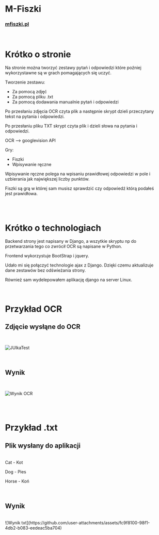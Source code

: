 # M-Fiszki
<h3><a href="https://mfiszki.pl/" target="_blank">mfiszki.pl</a></h3>
</br>


# Krótko o stronie 

Na stronie można tworzyć zestawy pytań i odpowiedzi które poźniej wykorzystawne są w grach pomagających się uczyć.

Tworzenie zestawu:
- Za pomocą zdjęć
- Za pomocą pliku .txt
- Za pomocą dodawania manualnie pytań i odpowiedzi

Po przesłaniu zdjęcia OCR czyta plik a następnie skrypt dzieli przeczytany tekst na pytania i odpowiedzi.

Po przesłaniu pliku TXT skrypt czyta plik i dzieli słowa na pytania i odpowiedzi.

OCR --> googlevision API


Gry:
- Fiszki
- Wpisywanie ręczne

Wpisywanie ręczne polega na wpisaniu prawidłowej odpowiedzi w pole i uzbierania jak największej liczby punktów.

Fiszki są grą w której sam musisz sprawdzić czy odpowiedź którą podałeś jest prawidłowa.


</br>
</br>


# Krótko o technologiach

Backend strony jest napisany w Django, a wszytkie skryptu np do przetwarzania tego co zwrócił OCR są napisane w Python.

Frontend wykorzystuje BootStrap i jquery.

Udało mi się połączyć technologie ajax z Django. Dzięki czemu aktualizuje dane zestawów bez odświeżania strony.

Również sam wydelepowałem aplikację django na server Linux.

</br>

# Przykład OCR

<h2>Zdjęcie wysłąne do OCR</h2>

</br>

![JUlkaTest](https://github.com/user-attachments/assets/80548ad3-449d-43cf-acda-899f521d65fb)

</br>

<h2>Wynik</h2>

</br>

![Wynik OCR](https://github.com/user-attachments/assets/7f1c5a11-d029-4d8e-96ff-c997c1770170)


</br>
</br>

# Przykład .txt

<h2>Plik wysłany do aplikacji</h2>
</br>
Cat - Kot

Dog - Pies

Horse - Koń



</br>
<h2>Wynik</h2>
</br>
![Wynik txt](https://github.com/user-attachments/assets/fc9f8100-98f1-4db2-b083-eedeac5ba704)






